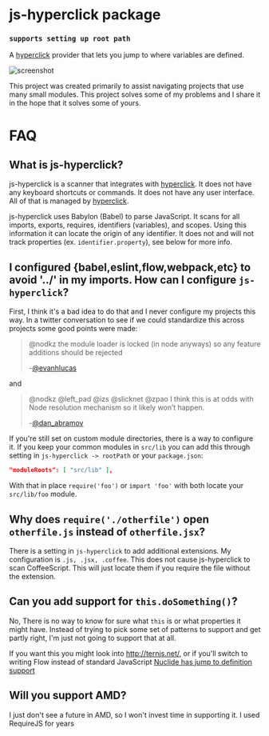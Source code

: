 # js-hyperclick package
### `supports setting up root path`

A [hyperclick][hyperclick] provider that lets you jump to where variables are defined.

![screenshot]( https://raw.githubusercontent.com/AsaAyers/js-hyperclick/master/screenshots/Selection_107.png)

This project was created primarily to assist navigating projects that use many
small modules. This project solves some of my problems and I share it in the
hope that it solves some of yours.

# FAQ

## What is js-hyperclick?

js-hyperclick is a scanner that integrates with [hyperclick][hyperclick]. It does not have
any keyboard shortcuts or commands. It does not have any user interface. All of that
is managed by [hyperclick][hyperclick].

js-hyperclick uses Babylon (Babel) to parse JavaScript. It scans for all
imports, exports, requires, identifiers (variables), and scopes. Using this
information it can locate the origin of any identifier. It does not and will not
track properties (ex. `identifier.property`), see below for more info.

## I configured {babel,eslint,flow,webpack,etc} to avoid '../' in my imports. How can I configure `js-hyperclick`?

First, I think it's a bad idea to do that and I never configure my projects this
way. In a twitter conversation to see if we could standardize this across
projects some good points were made:

> @nodkz the module loader is locked (in node anyways) so any feature additions should be rejected
>
> -[@evanhlucas](https://twitter.com/evanhlucas/status/771750602967703561)

and

> @nodkz @left_pad @izs @slicknet @zpao I think this is at odds with Node resolution mechanism so it likely won’t happen.
>
> -[@dan_abramov](https://twitter.com/dan_abramov/status/771741318129324032)

If you're still set on custom module directories, there is a way to configure
it. If you keep your common modules in `src/lib` you can add this through setting in 
`js-hyperclick -> rootPath` or your `package.json`:

```json
"moduleRoots": [ "src/lib" ],
```

With that in place `require('foo')` or `import 'foo'` with both locate your `src/lib/foo` module.

## Why does `require('./otherfile')` open `otherfile.js` instead of `otherfile.jsx`?

There is a setting in `js-hyperclick` to add additional extensions. My
configuration is `.js, .jsx, .coffee`. This does not cause js-hyperclick to scan
CoffeeScript. This will just locate them if you require the file without the
extension.

## Can you add support for `this.doSomething()`?

No, There is no way to know for sure what `this` is or what properties it might
have. Instead of trying to pick some set of patterns to support and get partly
right, I'm just not going to support that at all.

If you want this you might look into http://ternjs.net/, or if you'll switch to
writing Flow instead of standard JavaScript [Nuclide has jump to definition
support](http://nuclide.io/docs/languages/flow/#jump-to-definition)

## Will you support AMD?

I just don't see a future in AMD, so I won't invest time in supporting it. I
used RequireJS for years

[hyperclick]: https://atom.io/packages/hyperclick
[code-links]: https://atom.io/packages/code-links
[resolve]: https://www.npmjs.com/package/resolvehttps://www.npmjs.com/package/resolve
[webpack-config]: http://webpack.github.io/docs/configuration.html#resolve-modulesdirectories
